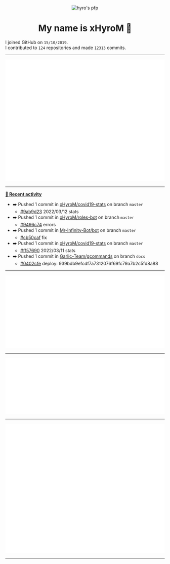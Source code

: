 <p align="center">
    <img src="https://avatars.githubusercontent.com/u/56601352" width="192" alt="hyro's pfp" />
    <h1 align="center">My name is xHyroM 👋</h1>
</p>

I joined GitHub on `15/10/2019`.  
I contributed to `124` repositories and made `12313` commits.  

___

<img src="https://github.com/xHyroM/xHyroM/blob/master/.cache/base.svg">

___

**[📰 Recent activity](https://github.com/xHyroM)**
* ➡️ Pushed 1 commit in [xHyroM/covid19-stats](https://github.com/xHyroM/covid19-stats) on branch `master`
  * [#9ab9d23](https://github.com/xHyroM/covid19-stats/commit/9ab9d23) 2022/03/12 stats
* ➡️ Pushed 1 commit in [xHyroM/roles-bot](https://github.com/xHyroM/roles-bot) on branch `master`
  * [#9496c74](https://github.com/xHyroM/roles-bot/commit/9496c74) errors
* ➡️ Pushed 1 commit in [Mr-Infinity-Bot/bot](https://github.com/Mr-Infinity-Bot/bot) on branch `master`
  * [#cb50caf](https://github.com/Mr-Infinity-Bot/bot/commit/cb50caf) fix
* ➡️ Pushed 1 commit in [xHyroM/covid19-stats](https://github.com/xHyroM/covid19-stats) on branch `master`
  * [#ff57690](https://github.com/xHyroM/covid19-stats/commit/ff57690) 2022/03/11 stats
* ➡️ Pushed 1 commit in [Garlic-Team/gcommands](https://github.com/Garlic-Team/gcommands) on branch `docs`
  * [#0402cfe](https://github.com/Garlic-Team/gcommands/commit/0402cfe) deploy: 939bdb9efcdf7a7312076f69fc79a7b2c5fd8a88


___

<img src="https://github.com/xHyroM/xHyroM/blob/master/.cache/isocalendar.svg">

___

<img src="https://github.com/xHyroM/xHyroM/blob/master/.cache/languages.svg">

___

<img src="https://github.com/xHyroM/xHyroM/blob/master/.cache/achievements.svg">

___